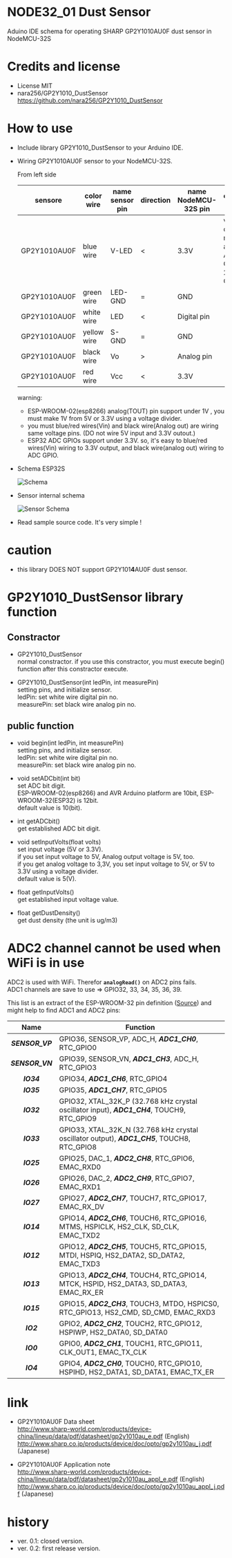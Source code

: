 # **NODE32_01 Dust Sensor**

Aduino IDE schema for operating SHARP GP2Y1010AU0F dust sensor in NodeMCU-32S

# Credits and license

- License MIT
- nara256/GP2Y1010_DustSensor https://github.com/nara256/GP2Y1010_DustSensor

# How to use

* Include library GP2Y1010_DustSensor to your Arduino IDE.
* Wiring GP2Y1010AU0F sensor to your NodeMCU-32S.

    From left side

    | sensore | color wire | name sensor pin | direction  | name NodeMCU-32S pin | connection note |
    | ------------ | ---------- | ---- |--------------- | -------------------- | --------------- |
    | GP2Y1010AU0F | blue wire   | V-LED | < | 3.3V | via 150 ohm register, and Arduino GND via 220uF Capacitor|
    | GP2Y1010AU0F | green wire  | LED-GND | = | GND | |
    | GP2Y1010AU0F | white wire  | LED | < | Digital pin | |
    | GP2Y1010AU0F | yellow wire | S-GND | = | GND | |
    | GP2Y1010AU0F | black wire  | Vo | > | Analog pin | |
    | GP2Y1010AU0F | red wire    | Vcc | < | 3.3V | |

    warning:
    - ESP-WROOM-02(esp8266) analog(TOUT) pin support under 1V , you must make 1V from 5V or 3.3V  using a voltage divider.  
    - you must blue/red wires(Vin) and black wire(Analog out) are wiring same voltage pins. (DO not wire 5V input and 3.3V outout.)  
    - ESP32 ADC GPIOs support under 3.3V. so, it's easy to blue/red wires(Vin) wiring to 3.3V output, and black wire(analog out) wiring to ADC GPIO.

* Schema ESP32S

  ![Schema](resource/dust_schema-32.png)

* Sensor internal schema

  ![Sensor Schema](resource/sensor_internal.png)

* Read sample source code. It's very simple !

# caution

* this library DOES NOT support GP2Y101**4**AU0F dust sensor.

# GP2Y1010_DustSensor library function

## Constractor

* GP2Y1010_DustSensor  
  normal constractor. if you use this constractor, you must execute begin() function after this constractor execute.

* GP2Y1010_DustSensor(int ledPin, int measurePin)  
  setting pins, and initialize sensor.  
    ledPin: set white wire digital pin no.  
    measurePin: set black wire analog pin no.  

## public function

* void begin(int ledPin, int measurePin)  
  setting pins, and initialize sensor.  
    ledPin: set white wire digital pin no.  
    measurePin: set black wire analog pin no.  

* void setADCbit(int bit)  
  set ADC bit digit.  
  ESP-WROOM-02(esp8266) and AVR Arduino platform are 10bit, ESP-WROOM-32(ESP32) is 12bit.  
  default value is 10(bit).
  
* int  getADCbit()  
  get established ADC bit digit.
  
* void setInputVolts(float volts)  
  set input voltage (5V or 3.3V).  
  if you set input voltage to 5V, Analog output voltage is 5V, too.  
  if you get analog voltage to 3,3V, you set input voltage to 5V, or 5V to 3.3V using a voltage divider.   
  default value is 5(V).
  
* float getInputVolts()  
  get established input voltage value.

* float getDustDensity()  
  get dust density (the unit is ug/m3)

# ADC2 channel cannot be used when WiFi is in use

ADC2 is used with WiFi. Therefor **`analogRead()`** on ADC2 pins fails.    
ADC1 channels are save to use => GPIO32, 33, 34, 35, 36, 39.

This list is an extract of the ESP-WROOM-32 pin definition ([Source](https://www.espressif.com/sites/default/files/documentation/esp32_hardware_design_guidelines_en.pdf)) and might help to find ADC1 and ADC2 pins:    

| Name | Function |
|:-------------:| ------------- |
| _**SENSOR_VP**_ | GPIO36, SENSOR_VP, ADC_H, _**ADC1_CH0**_, RTC_GPIO0 |
| _**SENSOR_VN**_ | GPIO39, SENSOR_VN, _**ADC1_CH3**_, ADC_H, RTC_GPIO3 |
| _**IO34**_      | GPIO34, _**ADC1_CH6**_, RTC_GPIO4 |
| _**IO35**_      | GPIO35, _**ADC1_CH7**_, RTC_GPIO5 |
| _**IO32**_      | GPIO32, XTAL_32K_P (32.768 kHz crystal oscillator input), _**ADC1_CH4**_, TOUCH9, RTC_GPIO9 |
| _**IO33**_      | GPIO33, XTAL_32K_N (32.768 kHz crystal oscillator output), _**ADC1_CH5**_, TOUCH8, RTC_GPIO8 |
| _**IO25**_      | GPIO25, DAC_1, _**ADC2_CH8**_, RTC_GPIO6, EMAC_RXD0 |
| _**IO26**_      | GPIO26, DAC_2, _**ADC2_CH9**_, RTC_GPIO7, EMAC_RXD1 |
| _**IO27**_      | GPIO27, _**ADC2_CH7**_, TOUCH7, RTC_GPIO17, EMAC_RX_DV |
| _**IO14**_      | GPIO14, _**ADC2_CH6**_, TOUCH6, RTC_GPIO16, MTMS, HSPICLK, HS2_CLK, SD_CLK, EMAC_TXD2 |
| _**IO12**_      | GPIO12, _**ADC2_CH5**_, TOUCH5, RTC_GPIO15, MTDI, HSPIQ, HS2_DATA2, SD_DATA2, EMAC_TXD3 |
| _**IO13**_      | GPIO13, _**ADC2_CH4**_, TOUCH4, RTC_GPIO14, MTCK, HSPID, HS2_DATA3, SD_DATA3, EMAC_RX_ER |
| _**IO15**_      | GPIO15, _**ADC2_CH3**_, TOUCH3, MTDO, HSPICS0, RTC_GPIO13, HS2_CMD, SD_CMD, EMAC_RXD3 |
| _**IO2**_       | GPIO2, _**ADC2_CH2**_, TOUCH2, RTC_GPIO12, HSPIWP, HS2_DATA0, SD_DATA0 |
| _**IO0**_       | GPIO0, _**ADC2_CH1**_, TOUCH1, RTC_GPIO11, CLK_OUT1, EMAC_TX_CLK |
| _**IO4**_       | GPIO4, _**ADC2_CH0**_, TOUCH0, RTC_GPIO10, HSPIHD, HS2_DATA1, SD_DATA1, EMAC_TX_ER |


# link
* GP2Y1010AU0F Data sheet  
  http://www.sharp-world.com/products/device-china/lineup/data/pdf/datasheet/gp2y1010au_e.pdf (English)  
  http://www.sharp.co.jp/products/device/doc/opto/gp2y1010au_j.pdf (Japanese)

* GP2Y1010AU0F Application note  
  http://www.sharp-world.com/products/device-china/lineup/data/pdf/datasheet/gp2y1010au_appl_e.pdf (English)  
  http://www.sharp.co.jp/products/device/doc/opto/gp2y1010au_appl_j.pdf (Japanese)

# history
* ver. 0.1: closed version.
* ver. 0.2: first release version.

